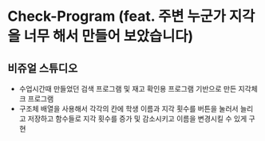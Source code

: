 # Check-Program (feat. 주변 누군가 지각을 너무 해서 만들어 보았습니다)
## 비쥬얼 스튜디오
  - 수업시간때 만들었던 검색 프로그램 및 재고 확인용 프로그램 기반으로 만든 지각체크 프로그램
  - 구조체 배열을 사용해서 각각의 칸에 학생 이름과 지각 횟수를 버튼을 눌러서 늘리고 저장하고 
  함수들로 지각 횟수를 증가 및 감소시키고 이름을 변경시킬 수 있게 구현

